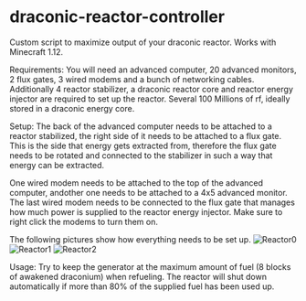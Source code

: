 
# draconic-reactor-controller

Custom script to maximize output of your draconic reactor. Works with Minecraft 1.12.


Requirements:
You will need an advanced computer, 20 advanced monitors, 2 flux gates, 3 wired modems and a bunch of networking cables. 
Additionally 4 reactor stabilizer, a draconic reactor core and reactor energy injector are required to set up the reactor.
Several 100 Millions of rf, ideally stored in a draconic energy core.

Setup:
The back of the advanced computer needs to be attached to a reactor stabilized, the right side of it needs to be attached to a flux gate. This is the side that energy gets extracted from, therefore the flux gate needs to be rotated and connected to the stabilizer in such a way that energy can be extracted.

One wired modem needs to be attached to the top of the advanced computer, andother one needs to be attached to a 4x5 advanced monitor. The last wired modem needs to be connected to the flux gate that manages how much power is supplied to the reactor energy injector. Make sure to right click the modems to turn them on.

The following pictures show how everything needs to be set up.
![Reactor0](https://user-images.githubusercontent.com/964368/120327826-78d08780-c2ea-11eb-9a23-1d5af24aace6.png)
![Reactor1](https://user-images.githubusercontent.com/964368/120327835-7bcb7800-c2ea-11eb-857c-bfbde29165e0.png)
![Reactor2](https://user-images.githubusercontent.com/964368/120327840-7d953b80-c2ea-11eb-94f8-f7b23f7149c2.png)

Usage:
Try to keep the generator at the maximum amount of fuel (8 blocks of awakened draconium) when refueling. The reactor will shut down automatically if more than 80% of the supplied fuel has been used up. 
